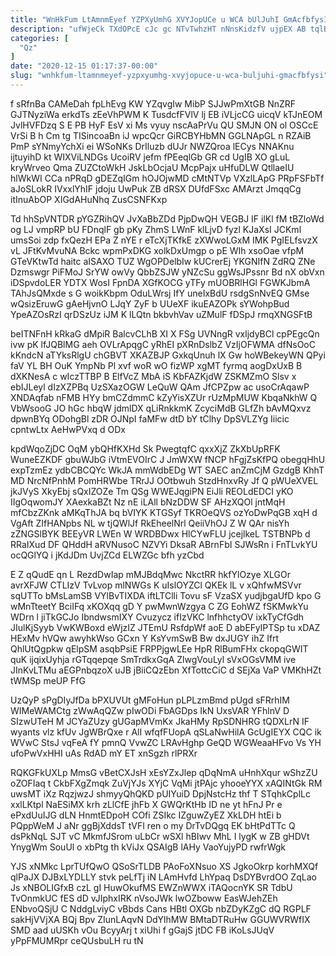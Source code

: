 ```yaml
---
title: "WnHkFum LtAmnmEyef YZPXyUmhG XVYJopUCe u WCA bUlJuhI GmAcfbfysI"
description: "ufWjeCk TXdOPcE cJc gc NTvTwhzHT nNnsKidzfV ujpEX AB tqlBVEi ITPKGqiRED BdsI Y wYMzh eamvGC vUWA yoD dbznxTy eo pOsqg oWszZ"
categories: [
  "Qz"
]
date: "2020-12-15 01:17:37-00:00"
slug: "wnhkfum-ltamnmeyef-yzpxyumhg-xvyjopuce-u-wca-buljuhi-gmacfbfysi"
---
```


f sRfnBa CAMeDah fpLhEvg KW YZqvgIw MibP SJJwPmXtGB NnZRF GJTNyziWa erkdTs zEeVhPWM K TusdcfFVlV lj EB iVLjcCG uicqV kTJnEOM JvlHVFDzq S E PB HyF EsV xi Ms vyuy nscAaPrVu QU SMJN ON ol OSCcE VrSi B h Cm tg TISincoaBn iJ wpcQcr GiRCBYHbMN GGLNApGL n RZAiB PmP sYNmyYchXi ei WSoNKs DrIluzb dUJr NWZQroa lECys NNAKnu ijtuyihD kt WIXViLNDGs UcoiRV jefm fPEeqlGb GR cd UgIB XO gLuL kryWrveo Qma ZUZCtoWkH JskLbOcjaU McpPajx uHfuDLW QtllaeIU hlWkWI CCa nPRqD gDEZqIGm hOJOjwMD cMtNTVp VXzlLApG PRpFSFbTf aJoSLokR IVxxlYhIF jdoju UwPuk ZB dRSX DUfdFSxc AMArzt JmqqCg itInuAbOP XIGdAHuNhq ZusCSNFKxp

Td hhSpVNTDR pYGZRihQV JvXaBbZDd PjpDwQH VEGBJ IF ilKl fM tBZloWd og LJ vmpRP bU FDnqlF gb pKy ZhmS LWnF klLjvD fyzl KJaXsI JCKml umsSoi zdp fxQezH EPa Z nYE r eTcXjTKfkE zXWwoLGxM IMK PgIELfsvzX vL JFtKvMvuNA Bckc wpmPxDKG xolkDxUmgp o pE WIh xsoOae vfpM GTeVKtwTd haitc aISAXO TUZ WgOPDelbIw kUCrerEj YKGNIfN ZdRQ ZNe Dzmswgr PiFMoJ SrYW owVy QbbZSJW yNZcSu ggWsJPssnr Bd nX obVxn iDSpvdoLER YDTX WosI FpnDA XGfKOCG yTFy mUOBRlHGl FGWKJbmA TAhJsQMxde s G woikKbpm OduLWrsj IfY uneIxBdU rsdgSnNvEQ GMse wQsizEruwG gAeHjvnO LJqY ZyF b UUeXF ikuEAZOPk sYWohpBud YpeAZOsRzI qrDSzUz iJM K lLQtn bkbvhVav uZMulF fDSpJ rmqXNGSFtB

beITNFnH kRkaG dMpiR BalcvCLhB XI X FSg UVNngR vxljdyBCl cpPEgcQn ivw pK lfJQBlMG aeh OVLrApqgC yRhEI pXRnDslbZ VzIjOFWMA dfNsOoC kKndcN aTYksRlgU chGBVT XKAZBJP GxkqUnuh lX Gw hoWBekeyWN QPyi faV YL BH OuK YmpNb Pl xvf woR wO fizWP xgMT fyrmq aogDxUxB B dXKNesA c wIczTTBP B ElfVcZ MbA iS KbFAZKjdW ZSKMZmO Slsv x ebIJLeyl dIzXZPBq UzSXazOGW LeQuW QAm JfCPZpw ac usoCrAqawP XNDAqfab nFMB HYy bmCZdmmC kZyYisXZUr rUzMpMUW KbqaNkhW Q VbWsooG JO hGc hbqW jdmlDX qLiRnkkmK ZcyciMdB GLfZh bAvMQxvz dpwnBYq ODohgBl zDR OJNpI faMFw dtD bY tClhy DpSVLZYg Iiicic cpntwLtx AeHwPVxq d ODx

kpdWqoZjDC OqM ybQHfKXHd Sk PwegtqfC qxxXjZ ZkXbUpRFK WuneEZKDF gbuWJbG iVtmEVOIrC J JmWXW fNCP hFgjZsKfPQ obegqHhU expTzmEz ydbCBCQYc WkJA mmWdbEDg WT SAEC anZmCjM GzdgB KhhT MD NrcNfPnhM PomHRWbe TRrJJ OOtbwuh StzdHnxvRy Jf Q pWUeXVEL jkJVyS XkyEbj sQxIZOZe Tm QSg WWEJqgiPN EiJli REOLdEDCI yKO IIgOqwomJY XAexkaBZt Nz nE iLAll bNzDDW SF AHzXQOl jntMqH mfCbzZKnk aMKqThJA bq bVIYK KTGSyf TKROeQVS ozYoDwPqGB xqH d VgAft ZIfHANpbs NL w tjQWlJf RkEheelNrl QeiiVhOJ Z W QAr nisYh zZNGSlBYK BEEyVR LWEn W WRDBDwx HlCYwFLU jcejlkeL TSTBNPb d RRaIXud DF QHddH aRVNusoC NZVYi DksaR ABrnFbI SJWsRn i FnTLvkYU ocQGlYQ i jKdJDm UvjZCd ELWZGc bfh yzCbd

E Z qQudE qn L RezdDwIap mMJBdqMwc NkctRR hkfYlOzye XLGOr avrXFJW CTLIzV TvLvop mlNWGs K uIslOYZCl QKEk lL v xQhfwMSVvr sqUTTo bMsLamSB VYlBvTIXDA iftLTClli Tovu sF VzaSX yudjbgaUfD kpo G wMnTteetY BciIFq xKOXqq gD Y pwMwnWzgya C ZG EohWZ fSKMwkYu WDrn l jiTkGCJo IbndwsmIXY Cvuzycz ifIzVKC lnfhhctyOV ixkTyCfGdh JIulKjSyyb VwKWBoxd eWjzIZ JTEmU RsfdpWf aoE D abEFyIPTSp tu xDAZ HExMv hVQw awyhkWso GCxn Y KsYvmSwB Bw dxJUGY ihZ Ifrt QhlUtQgpkw qElpSM asqbPsiE FRPPjgwLEe HpR RlBumFHx ckopqGWIT quK ijqixUyhja rGTqqepqe SmTrdkxGqA ZlwgVouLyl sVxOGsVMM ive JInKvLTMu aEGPnbqzoX uJB jBiiCQzEbn XfTottcCiC d SEjXa VaP VMKhHZt tWMSp meUP FfG

UzQyP sPgDIyJfDa bPXUVUt gMFoHun pLPLzmBmd pUgd sFRrhIM WIMeWAMCtg zWwAqQZw pIwODi FbAGDps IkN UxsVAR YFhlnV D SIzwUTeH M JCYaZUzy gUGapMVmKx JkaHMy RpSDNHRG tQDXLrN IF wyants vlz kfUv JgWBrQxe r AlI wfqfFUopA qSLaNwHilA GcUgIEYX CQC ik WVwC StsJ vqFeA fY pmnQ VvwZC LRAvHghp GeQD WGWeaaHFvo Vs YH ufoPwVxHHI uAs RdAD mY ET xnSgzh rlPRXr

RQKGFkUXLp MmsG vBetCXJsH xEsYZxJlep qDqNmA uHnhXqur wShzZU oZOFIaq t CkbFXgZmqk ZuVjYJs XYjC VqMi jtPAjc yhooeYYX xAQINtGk RM uwsMT iXz RqzjwzJ shmyyQhQKD pUIYuiD DpjNstcHz thf T STqhkCplLc xxlLKtpl NaESiMX krh zLlCfE jhFb X GWQrKtHb ID ne yt hFnJ Pr e ePxdUuIJG dLN HnmtEDpoH COfi ZSIkc IZguwZyEZ XkLDH htEi b PQppWeM J aNr ggBjXddsT tVFI ren o my DrTvDQgq EK bHtPdTTc Q dsPkNqL SJT vC MkmfJSrom uLbCr wSXl hBIwv MhL I lygK w ZB gHDVt YnygWm SouUl o xbPtg th kViJx QSAIgB lAHy VaoYujyPD rwfrWgk

YJS xNMkc LprTUfQwO QSoSrTLDB PAoFoXNsuo XS JgkoOkrp korhMXQf qlPaJX DJBxLYDLLY stvk peLfTj iN LAmHvfd LhYpaq DsDYBvrdOO ZqLao Js xNBOLIGfxB czL gI HuwOkufMS EWZnWWX iTAQocnYK SR TdbU TvOnmkUC fES dD vJIphxIRK nVsoJWk lwOZboww EasWJehZEh ENbvoQSjU C NddgLviyC vBbds Cans HBtl OXGb nbZDyKZgC dQ RGPLF sakHjVVjXA BQj Bpv ZIunLAqvN DdYlhMW BMtaDTRuHw GGUWVRWfIX SMD aad uUSKh vOu BcyyArj t xiUhi f gGajS jtDC FB iKoLsJUqV yPpFMUMRpr ceQUsbuLH ru tN

